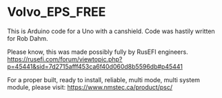 # Volvo_EPS_FREE
This is Arduino code for a Uno with a canshield. Code was hastily written for Rob Dahm.

Please know, this was made possibly fully by RusEFI engineers. 
https://rusefi.com/forum/viewtopic.php?p=45441&sid=7d2715afff453ca6f40d060d8b5596db#p45441

For a proper built, ready to install, reliable, multi mode, multi system module, please visit: https://www.nmstec.ca/product/psc/
